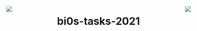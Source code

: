 <a href="https://join.bi0s.in/"><img src="https://img.shields.io/badge/teamBi0s%20-%3CtaskList%3E-green[700]" align="left"></a>
<a href="https://bi0s.in/"><img src="https://img.shields.io/badge/teamBi0s%20-%F0%9F%8F%B3-black" align="right">
</a><div align="center">
  <h1>bi0s-tasks-2021</h1>
</div>  

